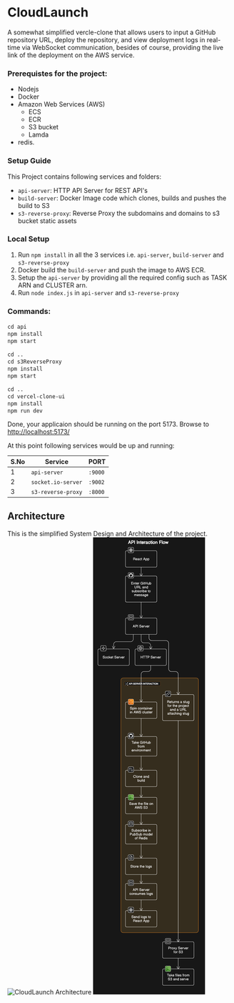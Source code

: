 # CloudLaunch

A somewhat simplified vercle-clone that allows users to input a GitHub repository URL, deploy the repository, and view deployment logs in real-time via WebSocket communication, besides of course, providing the live link of the deployment on the AWS service. 

### Prerequistes for the project:
* Nodejs
* Docker
* Amazon Web Services (AWS)
  * ECS
  * ECR
  * S3 bucket
  * Lamda
* redis.

### Setup Guide

This Project contains following services and folders:

- `api-server`: HTTP API Server for REST API's
- `build-server`: Docker Image code which clones, builds and pushes the build to S3
- `s3-reverse-proxy`: Reverse Proxy the subdomains and domains to s3 bucket static assets

### Local Setup

1. Run `npm install` in all the 3 services i.e. `api-server`, `build-server` and `s3-reverse-proxy`
2. Docker build the `build-server` and push the image to AWS ECR.
3. Setup the `api-server` by providing all the required config such as TASK ARN and CLUSTER arn.
4. Run `node index.js` in `api-server` and `s3-reverse-proxy`

### Commands:

```[bash]
cd api
npm install
npm start
```

```[bash]
cd ..
cd s3ReverseProxy
npm install
npm start
```

```[bash]
cd ..
cd vercel-clone-ui
npm install
npm run dev
```
Done, your applicaion should be running on the port 5173. Browse to [http://localhost:5173/](http://localhost:5173/)

At this point following services would be up and running:

| S.No | Service            | PORT    |
| ---- | ------------------ | ------- |
| 1    | `api-server`       | `:9000` |
| 2    | `socket.io-server` | `:9002` |
| 3    | `s3-reverse-proxy` | `:8000` |

## Architecture
This is the simplified System Design and Architecture of the project.
![CloudLaunch Architecture](https://i.imgur.com/r7QUXqZ.png)
![High Level Design](diagram-export-4-7-2024-12_49_27-PM.png)



